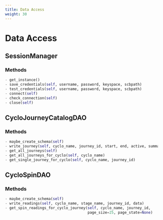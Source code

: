 ```yaml
---
title: Data Access
weight: 30
---
```

# Data Access

## SessionManager

### Methods

```python
- get_instance()
- save_credentials(self, username, password, keyspace, scbpath)
- test_credentials(self, username, password, keyspace, scbpath)
- connect(self)
- check_connection(self)
- close(self)
```

## CycloJourneyCatalogDAO

### Methods
```python
- maybe_create_schema(self)
- write_journey(self, cyclo_name, journey_id, start, end, active, summary)
- get_all_journeys(self)
- get_all_journeys_for_cyclo(self, cyclo_name)
- get_single_journey_for_cyclo(self, cyclo_name, journey_id)
```
## CycloSpinDAO

### Methods
```python
- maybe_create_schema(self)
- write_readings(self, cyclo_name, stage_name, journey_id, data)
- get_spin_readings_for_cyclo_journey(self, cyclo_name, journey_id,
                                      page_size=25, page_state=None)
```